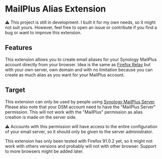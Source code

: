 # MailPlus Alias Extension

:warning: This project is still in development. I built it for my own needs, so it might not suit yours.
However, feel free to open an issue or contribute if you find a bug or want to improve this extension.

## Features

This extension allows you to create email aliases for your Synology MailPlus account directly from your browser. Idea is the same as [Firefox Relay](https://relay.firefox.com/) but with your own server, own domain and with no limitation because you can create as much alias as you want for your MailPlus account.

## Target

This extension can only be used by people using [Synology MailPlus Server](https://www.synology.com/fr-fr/dsm/feature/mailplus).
Please also note that your DSM account need to have the "MailPlus Server" permission. This will not work with the "MailPlus" permission as alias creation is made on the server side.

:warning: Accounts with this permission will have access to the entire configuration of your email server, so it should only be given to the server administrator.

This extension has only been tested with Firefox 91.0.2 yet, so it might not work with others versions and probably will not with other browser. Support to more browsers might be added later.